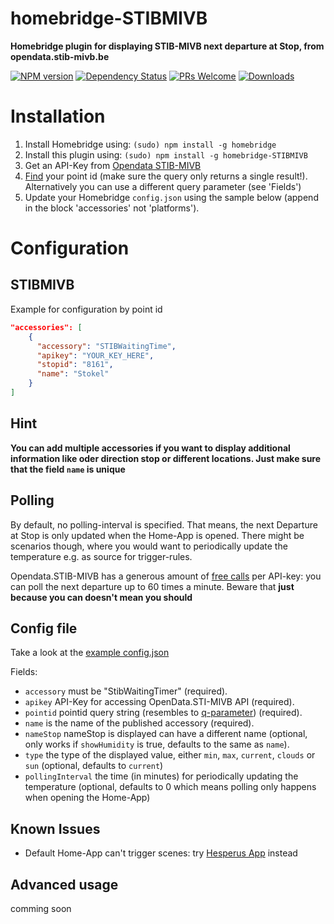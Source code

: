 # homebridge-STIBMIVB

**Homebridge plugin for displaying STIB-MIVB next departure at Stop,  from opendata.stib-mivb.be**

[![NPM version](https://badge.fury.io/js/homebridge-weather.svg)](https://npmjs.org/package/homebridge-weather) [![Dependency Status](https://david-dm.org/werthdavid/homebridge-weather.svg)](https://david-dm.org/werthdavid/homebridge-weather) [![PRs Welcome](https://img.shields.io/badge/PRs-welcome-brightgreen.svg)](http://makeapullrequest.com) [![Downloads](https://img.shields.io/npm/dm/homebridge-weather.svg)](https://npmjs.org/package/homebridge-weather)


# Installation

1. Install Homebridge using: `(sudo) npm install -g homebridge`
2. Install this plugin using: `(sudo) npm install -g homebridge-STIBMIVB`
3. Get an API-Key from <a href="http://opendata.stib-mivb.be">Opendata STIB-MIVB</a>
4. <a href="https://www.stib-mivb.be/irj/go/km/docs/resource/OpenData/be7b0f46-6608-44e6-9149-a40ab0cee0c7.pdf">Find</a> your point id  (make sure the query only returns a single result!). Alternatively you can use a different query parameter (see 'Fields')
5. Update your Homebridge `config.json` using the sample below (append in the block 'accessories' not 'platforms').

# Configuration

## STIBMIVB

Example for configuration by point id

```json
"accessories": [
    {
      "accessory": "STIBWaitingTime",
      "apikey": "YOUR_KEY_HERE",
      "stopid": "8161",
      "name": "Stokel"
    }
]
```

## Hint

**You can add multiple accessories if you want to display additional information like oder direction stop or different locations. Just make sure that the field `name` is unique**


## Polling

By default, no polling-interval is specified. That means, the next Departure at Stop is only updated when the Home-App is opened. 
There might be scenarios though, where you would want to periodically update the temperature e.g. as source for trigger-rules.

Opendata.STIB-MIVB has a generous amount of [free calls](https://opendata.stib-mivb.be/store/data) per API-key: you can poll the next departure up to 60 times a minute.
Beware that **just because you can doesn't mean you should**


## Config file


Take a look at the <a href="config.example.json">example config.json</a>


Fields:

* `accessory` must be "StibWaitingTimer" (required).
* `apikey` API-Key for accessing OpenData.STI-MIVB API (required).
* `pointid` pointid query string (resembles to <a href="https://www.stib-mivb.be/irj/go/km/docs/resource/OpenData/e5ccae47-7a5d-4768-9c97-5d7618a9ff8b.pdf">q-parameter</a>) (required).
* `name` is the name of the published accessory (required).
* `nameStop` nameStop is displayed  can have a different name (optional, only works if `showHumidity` is true, defaults to the same as `name`).
* `type` the type of the displayed value, either `min`, `max`, `current`, `clouds` or `sun` (optional, defaults to `current`)
* `pollingInterval` the time (in minutes) for periodically updating the temperature (optional, defaults to 0 which means polling only happens when opening the Home-App)

## Known Issues

* Default Home-App can't trigger scenes: try [Hesperus App](https://itunes.apple.com/de/app/hesperus/id969348892?mt=8) instead

## Advanced usage

comming soon
